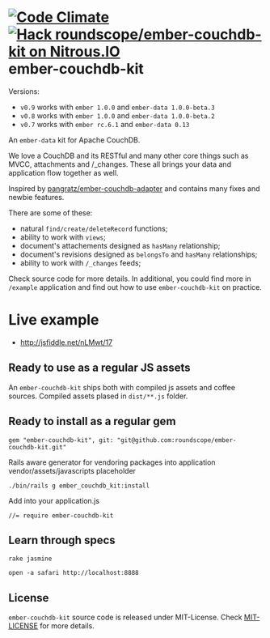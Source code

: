 [![Code
Climate](https://codeclimate.com/github/roundscope/ember-couchdb-kit.png)](https://codeclimate.com/github/roundscope/ember-couchdb-kit)
[![Hack roundscope/ember-couchdb-kit on Nitrous.IO](https://d3o0mnbgv6k92a.cloudfront.net/assets/hack-s-v1-7475db0cf93fe5d1e29420c928ebc614.png)](https://www.nitrous.io/hack_button?source=embed&runtime=nodejs&repo=roundscope%2Fember-couchdb-kit)
ember-couchdb-kit
=================

Versions:

* `v0.9` works with `ember 1.0.0` and `ember-data 1.0.0-beta.3`
* `v0.8` works with `ember 1.0.0` and `ember-data 1.0.0-beta.2`
* `v0.7` works with `ember rc.6.1` and `ember-data 0.13`


An `ember-data` kit for Apache CouchDB.

We love a CouchDB and its RESTful and many other core things such as MVCC, attachments and /_changes. These all brings your data and application flow together as well.

Inspired by [pangratz/ember-couchdb-adapter](https://github.com/pangratz/ember-couchdb-adapter) and contains many fixes and newbie features.

There are some of these:

* natural `find/create/deleteRecord` functions;
* ability to work with `views`;
* document's attachements designed as `hasMany` relationship;
* document's revisions designed as `belongsTo` and `hasMany` relationships;
* ability to work with `/_changes` feeds;


Check source code for more details. In additional, you could find more in `/example` application and find out how to use `ember-couchdb-kit` on practice.


Live example
============

* http://jsfiddle.net/nLMwt/17


Ready to use as a regular JS assets
-----------------------------------

An `ember-couchdb-kit` ships both with compiled js assets and coffee sources. 
Compiled assets plased in `dist/**.js` folder.


Ready to install as a regular gem
---------------------------------

```
gem "ember-couchdb-kit", git: "git@github.com:roundscope/ember-couchdb-kit.git"
```

Rails aware generator for vendoring packages into application vendor/assets/javascripts placeholder

```
./bin/rails g ember_couchdb_kit:install
```

Add into your application.js
```
//= require ember-couchdb-kit
```


Learn through specs
-------------------

```
rake jasmine
```

```
open -a safari http://localhost:8888
```


License
-------

`ember-couchdb-kit` source code is released under MIT-License.
Check [MIT-LICENSE](https://github.com/roundscope/ember-couchdb-kit/blob/master/MIT-LICENSE) for more details.
